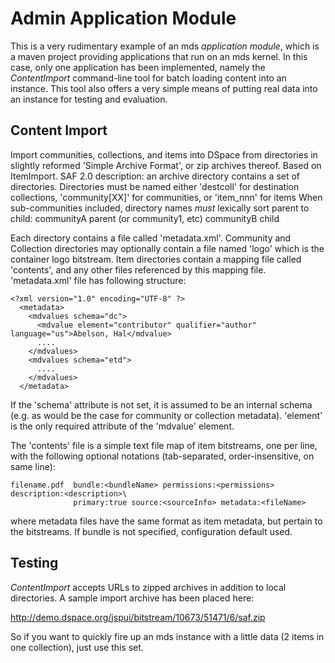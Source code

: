 # Admin Application Module #

This is a very rudimentary example of an mds _application module_, which is a maven project providing applications that run on an mds kernel. In this case, only one application has been implemented, namely the *ContentImport* command-line tool for batch loading content into an instance. This tool also offers a very simple means of putting real data into an instance for testing and evaluation.

## Content Import ##

Import communities, collections, and items into DSpace from directories in slightly reformed 'Simple Archive Format', or zip archives thereof. Based on ItemImport.
SAF 2.0 description: an archive directory contains a set of directories.
Directories must be named either 'destcoll' for destination collections, 'community[XX]' for communities, or 'item_nnn' for items
When sub-communities included, directory names *must* lexically sort parent to child:
    communityA parent (or community1, etc)
    communityB child
 
Each directory contains a file called 'metadata.xml'. Community and Collection directories may optionally contain a file named 'logo' which is the container logo bitstream. Item directories contain a mapping file called 'contents', and any other files referenced by this mapping file.
'metadata.xml' file has following structure:

    <?xml version="1.0" encoding="UTF-8" ?>
      <metadata>
        <mdvalues schema="dc">
      	  <mdvalue element="contributor" qualifier="author" language="us">Abelson, Hal</mdvalue>
          ....
        </mdvalues>
        <mdvalues schema="etd">
          ....
        </mdvalues>
      </metadata>
      
If the 'schema' attribute is not set, it is assumed to be an internal schema (e.g. as would be the case for community or collection metadata). 'element' is the only required attribute of the 'mdvalue' element.

The 'contents' file is a simple text file map of item bitstreams, one per line, with the following optional notations (tab-separated, order-insensitive, on same line):

    filename.pdf  bundle:<bundleName> permissions:<permissions> description:<description>\
                  primary:true source:<sourceInfo> metadata:<fileName>
                
where metadata files have the same format as item metadata, but pertain to the bitstreams. If bundle is not specified, configuration default used.

## Testing ##

*ContentImport* accepts URLs to zipped archives in addition to local directories. A sample import archive has been placed here:

<http://demo.dspace.org/jspui/bitstream/10673/51471/6/saf.zip>

So if you want to quickly fire up an mds instance with a little data (2 items in one collection), just use this set.






